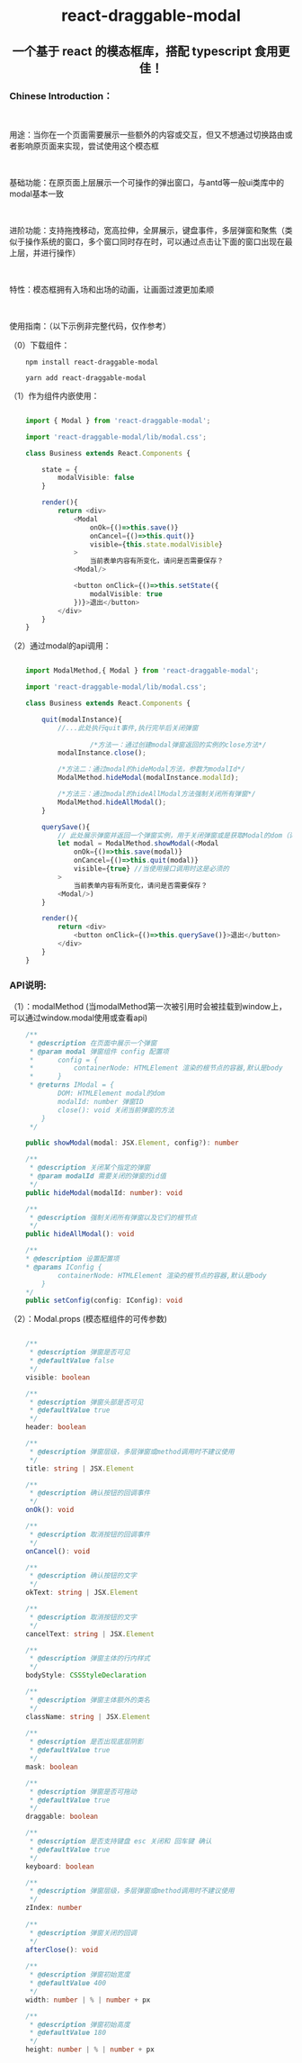 <h1><center>react-draggable-modal</center></h1>
<h2><center>一个基于 react 的模态框库，搭配 typescript 食用更佳！</center></h2>
<h3>
Chinese Introduction：
</h3>

<br>
<P>用途：当你在一个页面需要展示一些额外的内容或交互，但又不想通过切换路由或者影响原页面来实现，尝试使用这个模态框</P>
<br>
<P>基础功能：在原页面上层展示一个可操作的弹出窗口，与antd等一般ui类库中的modal基本一致</P>
<br>
<P>进阶功能：支持拖拽移动，宽高拉伸，全屏展示，键盘事件，多层弹窗和聚焦（类似于操作系统的窗口，多个窗口同时存在时，可以通过点击让下面的窗口出现在最上层，并进行操作）</P>
<br>
<P>
特性：模态框拥有入场和出场的动画，让画面过渡更加柔顺</P>
<br>
<P>
使用指南：（以下示例非完整代码，仅作参考）</P>
<P>（0）下载组件：</P>

``` nodejs
    npm install react-draggable-modal

    yarn add react-draggable-modal
```

<P>（1）作为组件内嵌使用：</P>

``` typescript

    import { Modal } from 'react-draggable-modal';

    import 'react-draggable-modal/lib/modal.css'; 

	class Business extends React.Components {

		state = {
			modalVisible: false
		}

		render(){
			return <div>
				<Modal 
					onOk={()=>this.save()}
					onCancel={()=>this.quit()}
					visible={this.state.modalVisible}
				>
					当前表单内容有所变化，请问是否需要保存？
				<Modal/>

				<button onClick={()=>this.setState({
					modalVisible: true
				})}>退出</button>
			</div>
		}
	}
```

<P>（2）通过modal的api调用：</P>

``` typescript

    import ModalMethod,{ Modal } from 'react-draggable-modal';

    import 'react-draggable-modal/lib/modal.css'; 

	class Business extends React.Components {

		quit(modalInstance){
			//...此处执行quit事件,执行完毕后关闭弹窗
                          
            		/*方法一：通过创建modal弹窗返回的实例的close方法*/ 
			modalInstance.close();

			/*方法二：通过modal的hideModal方法，参数为modalId*/
			ModalMethod.hideModal(modalInstance.modalId); 

			/*方法三：通过modal的hideAllModal方法强制关闭所有弹窗*/
			ModalMethod.hideAllModal(); 
		}

		querySave(){
			// 此处展示弹窗并返回一个弹窗实例，用于关闭弹窗或是获取Modal的dom（详情请见api说明）
			let modal = ModalMethod.showModal(<Modal
				onOk={()=>this.save(modal)}
				onCancel={()=>this.quit(modal)}
				visible={true} //当使用接口调用时这是必须的
			>
				当前表单内容有所变化，请问是否需要保存？
			<Modal/>)
		}

		render(){
			return <div>		
				<button onClick={()=>this.querySave()}>退出</button>
			</div>
		}
	}
```
<h3>API说明:</h3>
<p>
（1）：modalMethod (当modalMethod第一次被引用时会被挂载到window上，可以通过window.modal使用或查看api)

``` typescript
    /**
     * @description 在页面中展示一个弹窗
     * @param modal 弹窗组件 config 配置项
     *      config = {
     *          containerNode: HTMLElement 渲染的根节点的容器,默认是body
     *      }
     * @returns IModal = {  
            DOM: HTMLElement modal的dom
            modalId: number 弹窗ID
            close(): void 关闭当前弹窗的方法
        }
     */

    public showModal(modal: JSX.Element, config?): number

    /**
     * @description 关闭某个指定的弹窗
     * @param modalId 需要关闭的弹窗的id值
     */
    public hideModal(modalId: number): void 

    /**
     * @description 强制关闭所有弹窗以及它们的根节点
     */
    public hideAllModal(): void

    /**
    * @description 设置配置项
    * @params IConfig {
            containerNode: HTMLElement 渲染的根节点的容器,默认是body
        }
    */
    public setConfig(config: IConfig): void
```
</p>


<p>
（2）：Modal.props (模态框组件的可传参数)

``` typescript

    /**
     * @description 弹窗是否可见
     * @defaultValue false
     */
    visible: boolean 

    /**
     * @description 弹窗头部是否可见
     * @defaultValue true
     */
    header: boolean

    /**
     * @description 弹窗层级，多层弹窗或method调用时不建议使用
     */
    title: string | JSX.Element

    /**
     * @description 确认按钮的回调事件
     */
    onOk(): void

    /**
     * @description 取消按钮的回调事件
     */
    onCancel(): void

    /**
     * @description 确认按钮的文字
     */
    okText: string | JSX.Element

    /**
     * @description 取消按钮的文字
     */
    cancelText: string | JSX.Element

    /**
     * @description 弹窗主体的行内样式
     */
    bodyStyle: CSSStyleDeclaration 

    /**
     * @description 弹窗主体额外的类名
     */
    className: string | JSX.Element
 
    /**
     * @description 是否出现底层阴影
     * @defaultValue true
     */
    mask: boolean

    /**
     * @description 弹窗是否可拖动
     * @defaultValue true
     */
    draggable: boolean

    /**
     * @description 是否支持键盘 esc 关闭和 回车键 确认
     * @defaultValue true
     */
    keyboard: boolean

    /**
     * @description 弹窗层级，多层弹窗或method调用时不建议使用
     */
    zIndex: number
 
    /**
     * @description 弹窗关闭的回调
     */
    afterClose(): void
    
    /**
     * @description 弹窗初始宽度
     * @defaultValue 400
     */
    width: number | % | number + px

    /**
     * @description 弹窗初始高度
     * @defaultValue 180
     */
    height: number | % | number + px

    

```
</p>

